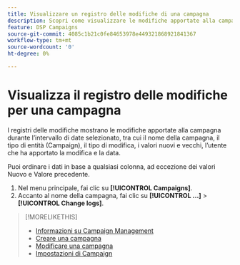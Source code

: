 ```yaml
---
title: Visualizzare un registro delle modifiche di una campagna
description: Scopri come visualizzare le modifiche apportate alla campagna.
feature: DSP Campaigns
source-git-commit: 4085c1b21c0fe84653978e449321868921841367
workflow-type: tm+mt
source-wordcount: '0'
ht-degree: 0%

---
```


# Visualizza il registro delle modifiche per una campagna

I registri delle modifiche mostrano le modifiche apportate alla campagna durante l’intervallo di date selezionato, tra cui il nome della campagna, il tipo di entità (Campaign), il tipo di modifica, i valori nuovi e vecchi, l’utente che ha apportato la modifica e la data.

Puoi ordinare i dati in base a qualsiasi colonna, ad eccezione dei valori Nuovo e Valore precedente.

1. Nel menu principale, fai clic su **[!UICONTROL Campaigns]**.
1. Accanto al nome della campagna, fai clic su  **[!UICONTROL ...]** > **[!UICONTROL Change logs]**.

>[!MORELIKETHIS]
>
>* [Informazioni su Campaign Management](campaign-about.md)
>* [Creare una campagna](campaign-create.md)
>* [Modificare una campagna](campaign-edit.md)
>* [Impostazioni di Campaign](campaign-settings.md)

